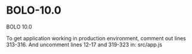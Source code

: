 # BOLO-10.0
BOLO 10.0

To get application working in production environment, comment out lines 313-316.
And uncomment lines 12-17 and 319-323 in:
src/app.js